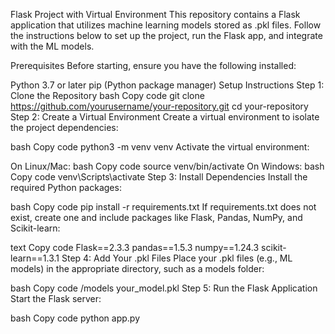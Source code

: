 Flask Project with Virtual Environment
This repository contains a Flask application that utilizes machine learning models stored as .pkl files. Follow the instructions below to set up the project, run the Flask app, and integrate with the ML models.

Prerequisites
Before starting, ensure you have the following installed:

Python 3.7 or later
pip (Python package manager)
Setup Instructions
Step 1: Clone the Repository
bash
Copy code
git clone https://github.com/yourusername/your-repository.git
cd your-repository
Step 2: Create a Virtual Environment
Create a virtual environment to isolate the project dependencies:

bash
Copy code
python3 -m venv venv
Activate the virtual environment:

On Linux/Mac:
bash
Copy code
source venv/bin/activate
On Windows:
bash
Copy code
venv\Scripts\activate
Step 3: Install Dependencies
Install the required Python packages:

bash
Copy code
pip install -r requirements.txt
If requirements.txt does not exist, create one and include packages like Flask, Pandas, NumPy, and Scikit-learn:

text
Copy code
Flask==2.3.3
pandas==1.5.3
numpy==1.24.3
scikit-learn==1.3.1
Step 4: Add Your .pkl Files
Place your .pkl files (e.g., ML models) in the appropriate directory, such as a models folder:

bash
Copy code
/models
    your_model.pkl
Step 5: Run the Flask Application
Start the Flask server:

bash
Copy code
python app.py
